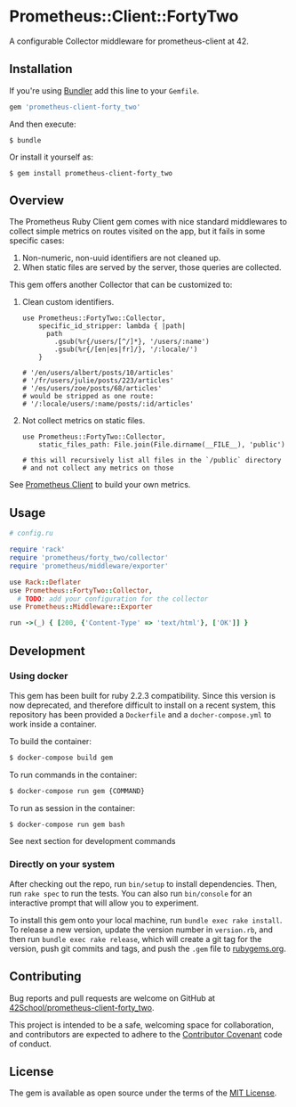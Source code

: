 # Prometheus::Client::FortyTwo

A configurable Collector middleware for prometheus-client at 42.

## Installation

If you're using [Bundler](https://bundler.io/) add this line to your `Gemfile`.

```ruby
gem 'prometheus-client-forty_two'
```

And then execute:

    $ bundle

Or install it yourself as:

    $ gem install prometheus-client-forty_two

## Overview

The Prometheus Ruby Client gem comes with nice standard middlewares to collect
simple metrics on routes visited on the app, but it fails in some specific cases:

1.  Non-numeric, non-uuid identifiers are not cleaned up.
2.  When static files are served by the server, those queries are collected.

This gem offers another Collector that can be customized to:

1.  Clean custom identifiers.

        use Prometheus::FortyTwo::Collector,
            specific_id_stripper: lambda { |path|
              path
                .gsub(%r{/users/[^/]*}, '/users/:name')
                .gsub(%r{/[en|es|fr]/}, '/:locale/')
            }

        # '/en/users/albert/posts/10/articles'
        # '/fr/users/julie/posts/223/articles'
        # '/es/users/zoe/posts/68/articles'
        # would be stripped as one route:
        # '/:locale/users/:name/posts/:id/articles'

2.  Not collect metrics on static files.

        use Prometheus::FortyTwo::Collector,
            static_files_path: File.join(File.dirname(__FILE__), 'public')

        # this will recursively list all files in the `/public` directory
        # and not collect any metrics on those

See [Prometheus Client](https://github.com/prometheus/client_ruby) to build your
own metrics.

## Usage

```ruby
# config.ru

require 'rack'
require 'prometheus/forty_two/collector'
require 'prometheus/middleware/exporter'

use Rack::Deflater
use Prometheus::FortyTwo::Collector,
  # TODO: add your configuration for the collector
use Prometheus::Middleware::Exporter

run ->(_) { [200, {'Content-Type' => 'text/html'}, ['OK']] }
```

## Development

### Using docker

This gem has been built for ruby 2.2.3 compatibility. Since this version is now
deprecated, and therefore difficult to install on a recent system, this
repository has been provided a `Dockerfile` and a `docher-compose.yml` to work
inside a container.

To build the container:

```sh
$ docker-compose build gem
```

To run commands in the container:

```sh
$ docker-compose run gem {COMMAND}
```

To run as session in the container:

```sh
$ docker-compose run gem bash
```

See next section for development commands

### Directly on your system

After checking out the repo, run `bin/setup` to install dependencies. Then, run
`rake spec` to run the tests. You can also run `bin/console` for an interactive
prompt that will allow you to experiment.

To install this gem onto your local machine, run `bundle exec rake install`.
To release a new version, update the version number in `version.rb`, and then
run `bundle exec rake release`, which will create a git tag for the version,
push git commits and tags, and push the `.gem` file to
[rubygems.org](https://rubygems.org).

## Contributing

Bug reports and pull requests are welcome on GitHub at [42School/prometheus-client-forty_two](https://github.com/42School/prometheus-client-forty_two).

This project is intended to be a safe, welcoming space for collaboration, and
contributors are expected to adhere to the [Contributor Covenant](http://contributor-covenant.org)
code of conduct.


## License

The gem is available as open source under the terms of the [MIT License](http://opensource.org/licenses/MIT).

